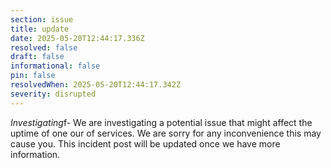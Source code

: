 ```yaml
---
section: issue
title: update
date: 2025-05-20T12:44:17.336Z
resolved: false
draft: false
informational: false
pin: false
resolvedWhen: 2025-05-20T12:44:17.342Z
severity: disrupted
---
```

*Investigating*f- We are investigating a potential issue that might affect the uptime of one our of services. We are sorry for any inconvenience this may cause you. This incident post will be updated once we have more information.